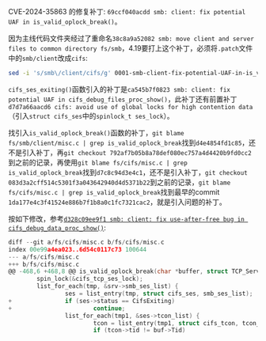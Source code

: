 CVE-2024-35863 的修复补丁: `69ccf040acdd smb: client: fix potential UAF in is_valid_oplock_break()`。

因为主线代码文件夹经过了重命名`38c8a9a52082 smb: move client and server files to common directory fs/smb`，4.19要打上这个补丁，必须将`.patch`文件中的`smb/client`改成`cifs`:
```sh
sed -i 's/smb\/client/cifs/g' 0001-smb-client-fix-potential-UAF-in-is_valid_oplock_brea.patch
```

`cifs_ses_exiting()`函数引入的补丁是`ca545b7f0823 smb: client: fix potential UAF in cifs_debug_files_proc_show()`，此补丁还有前置补丁`d7d7a66aacd6 cifs: avoid use of global locks for high contention data`（引入`struct cifs_ses`中的`spinlock_t ses_lock`）。

找引入`is_valid_oplock_break()`函数的补丁，`git blame fs/smb/client/misc.c | grep is_valid_oplock_break`找到`d4e4854fd1c85`，还不是引入补丁，再`git checkout 792af7b05b8a78def080ec757a4d4420b9fd0cc2`到之前的记录，再使用`git blame fs/cifs/misc.c | grep is_valid_oplock_break`找到`d7c8c94d3e4c1`，还不是引入补丁，`git checkout 083d3a2cff514c5301f3a043642940d4d5371b22`到之前的记录，`git blame fs/cifs/misc.c | grep is_valid_oplock_break`找到最早的commit `1da177e4c3f41524e886b7f1b8a0c1fc7321cac2`，就是引入问题的补丁。

按如下修改，参考[`d328c09ee9f1 smb: client: fix use-after-free bug in cifs_debug_data_proc_show()`](https://chenxiaosong.com/courses/smb/patches/cve-smb-client-fix-use-after-free-bug-in-cifs_debug_data.html):
```c
diff --git a/fs/cifs/misc.c b/fs/cifs/misc.c
index 00e99a4ea023..6d54c0117c73 100644
--- a/fs/cifs/misc.c
+++ b/fs/cifs/misc.c
@@ -468,6 +468,8 @@ is_valid_oplock_break(char *buffer, struct TCP_Server_Info *srv)
        spin_lock(&cifs_tcp_ses_lock);
        list_for_each(tmp, &srv->smb_ses_list) {
                ses = list_entry(tmp, struct cifs_ses, smb_ses_list);
+               if (ses->status == CifsExiting)
+                       continue;
                list_for_each(tmp1, &ses->tcon_list) {
                        tcon = list_entry(tmp1, struct cifs_tcon, tcon_list);
                        if (tcon->tid != buf->Tid)
```

